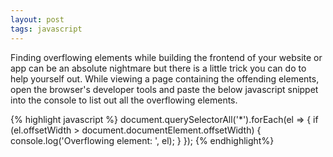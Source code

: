 ```yaml
---
layout: post
tags: javascript
---
```


Finding overflowing elements while building the frontend of your website or app can be an absolute nightmare but there is a little trick you can do to help yourself out. While viewing a page containing the offending elements, open the browser's developer tools and paste the below javascript snippet into the console to list out all the overflowing elements.

{% highlight javascript %}
document.querySelectorAll('\*').forEach(el => {
  if (el.offsetWidth > document.documentElement.offsetWidth) {
    console.log('Overflowing element: ', el);
  }
});
{% endhighlight%}



